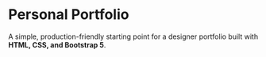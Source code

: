 # Personal Portfolio

A simple, production-friendly starting point for a designer portfolio built with **HTML, CSS, and Bootstrap 5**.
